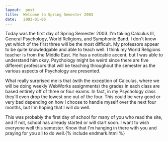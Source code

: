 ```yaml
---
layout:  post
title:  Welcome to Spring Semester 2003
date:   2003-01-06
---
```


Today was the first day of Spring Semester 2003. I'm taking Calculus III, General Psychology, World Religions, and Symphonic Band. I don't know yet which of the first three will be the most difficult. My professors appear to be quite knowledgable and able to teach well. I think my World Religions teacher is from the Middle East. He has a noticable accent, but I was able to understand him okay. Psychology might be weird since there are five different professors that will be teaching throughout the semester as the various aspects of Psychology are presented.

What really surprised me is that (with the exception of Calculus, where we will be doing weekly WebWorks assignments) the grades in each class are based entirely off of three or four exams. In fact, in my Psychology class they'll even drop the lowest one out of the four. This could be very good or very bad depending on how I choose to handle myself over the next four months, but I'm hoping that I will do well.

This was probably the first day of school for many of you who read the site, and if not, school has already started or will start soon. I want to wish everyone well this semester. Know that I'm hanging in there with you and praying for you all to do well.{% include endmark.html %}
